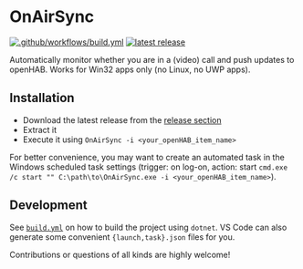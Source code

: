 # OnAirSync

[![.github/workflows/build.yml](https://github.com/LinqLover/OnAirSync/workflows/.github/workflows/build.yml/badge.svg)](https://github.com/LinqLover/OnAirSync/actions) [![latest release](https://img.shields.io/github/v/release/LinqLover/OnAirSync.svg)](https://github.com/LinqLover/OnAirSync/releases)

Automatically monitor whether you are in a (video) call and push updates to openHAB.
Works for Win32 apps only (no Linux, no UWP apps).

## Installation

- Download the latest release from the [release section](https://github.com/LinqLover/OnAirSync/releases)
- Extract it
- Execute it using `OnAirSync -i <your_openHAB_item_name>`

For better convenience, you may want to create an automated task in the Windows scheduled task settings (trigger: on log-on, action: start `cmd.exe /c start "" C:\path\to\OnAirSync.exe -i <your_openHAB_item_name>`).

## Development

See [`build.yml`](.github/workflows/build.yml) on how to build the project using `dotnet`.
VS Code can also generate some convenient `{launch,task}.json` files for you.

Contributions or questions of all kinds are highly welcome!
